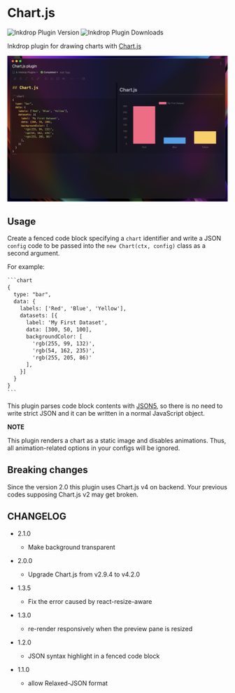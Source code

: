 # Chart.js

![Inkdrop Plugin Version](https://inkdrop-plugin-badge.vercel.app/api/version/chartjs?style=flat)
![Inkdrop Plugin Downloads](https://inkdrop-plugin-badge.vercel.app/api/downloads/chartjs?style=flat)

Inkdrop plugin for drawing charts with [Chart.js](https://www.chartjs.org/)

![sample](./img/sample.png)

## Usage

Create a fenced code block specifying a `chart` identifier and write a JSON `config` code to be passed into the `new Chart(ctx, config)` class as a second argument.

For example:

````
```chart
{
  type: "bar",
  data: {
    labels: ['Red', 'Blue', 'Yellow'],
    datasets: [{
      label: 'My First Dataset',
      data: [300, 50, 100],
      backgroundColor: [
        'rgb(255, 99, 132)',
        'rgb(54, 162, 235)',
        'rgb(255, 205, 86)'
      ],
    }]
  }
}
```
````

This plugin parses code block contents with [JSON5](https://json5.org), so there is no need to write strict JSON and it can be written in a normal JavaScript object.

**NOTE**

This plugin renders a chart as a static image and disables animations. Thus, all animation-related options in your configs will be ignored.

## Breaking changes

Since the version 2.0 this plugin uses Chart.js v4 on backend. Your previous codes supposing Chart.js v2 may get broken.

## CHANGELOG

- 2.1.0

  - Make background transparent

- 2.0.0

  - Upgrade Chart.js from v2.9.4 to v4.2.0

- 1.3.5

  - Fix the error caused by react-resize-aware

- 1.3.0

  - re-render responsively when the preview pane is resized

- 1.2.0

  - JSON syntax highlight in a fenced code block

- 1.1.0
  - allow Relaxed-JSON format

```

```
